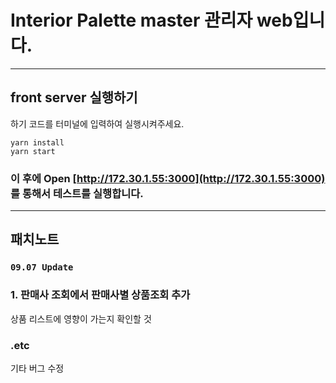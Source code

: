 # Interior Palette master 관리자 web입니다.

---

## front server 실행하기

하기 코드를 터미널에 입력하여 실행시켜주세요.

```
yarn install
yarn start
```

### 이 후에 Open [http://172.30.1.55:3000](http://172.30.1.55:3000) 를 통해서 테스트를 실행합니다.

---

## 패치노트

### `09.07 Update`

### 1. 판매사 조회에서 판매사별 상품조회 추가

상품 리스트에 영향이 가는지 확인할 것

### .etc

기타 버그 수정
